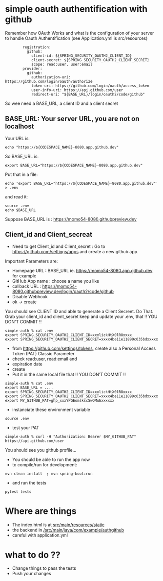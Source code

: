 # simple oauth authentification with github

Remember how OAuth Works and what is the configuration of your server to
handle Oauth Authentification (see Application.yml is src/resources)
```
        registration:
          github:
            client-id: ${SPRING_SECURITY_OAUTH2_CLIENT_ID}
            client-secret: ${SPRING_SECURITY_OAUTH2_CLIENT_SECRET}
            scope: read:user, user:email
        provider:
          github:
            authorization-uri: https://github.com/login/oauth/authorize
            token-uri: https://github.com/login/oauth/access_token
            user-info-uri: https://api.github.com/user
            redirect-uri: "${BASE_URL}/login/oauth2/code/github"
```

So wee need a BASE_URL, a client ID and a client secret

## BASE_URL: Your server URL, you are not on localhost

Your URL is:
```
echo "https://${CODESPACE_NAME}-8080.app.github.dev"
```

So BASE_URL is:

```
export BASE_URL="https://${CODESPACE_NAME}-8080.app.github.dev"
```

Put that in a file:
```
echo 'export BASE_URL="https://${CODESPACE_NAME}-8080.app.github.dev"' > .env
```

and read it:
```
source .env
echo $BASE_URL
```

Suppose BASE_URL is : https://momo54-8080.githubpreview.dev

## Client_id and Client_secreat

- Need to get Client_id and Client_secret : Go to https://github.com/settings/apps and create a new github app.

Important Parameters are:
- Homepage URL : BASE_URL ie. https://momo54-8080.app.github.dev for example 
- GitHub App name : choose a name you like
- callback URL : https://momo54-8080.githubpreview.dev/login/oauth2/code/github
- Disable Webhook
- ok -> create

You should see CLIENT ID and able to generate a Client Secreet. Do That.
Grab your client_id and client_secret keep and update your .env, that !! YOU DON'T COMMIT !!
```
simple-auth % cat .env
export SPRING_SECURITY_OAUTH2_CLIENT_ID=xxxlickHtX0lR8xxxx
export SPRING_SECURITY_OAUTH2_CLIENT_SECRET=xxxx4be11e11899c035bdxxxxx
```
- from https://github.com/settings/tokens, create also a Personal Access Token (PAT) Classic
Parameter
- check read:user, read:email and 
- expiration date
- create
- Put it in the same local file that !! YOU DON'T COMMIT !!
```
simple-auth % cat .env
export BASE_URL = ....
export SPRING_SECURITY_OAUTH2_CLIENT_ID=xxxlickHtX0lR8xxxx
export SPRING_SECURITY_OAUTH2_CLIENT_SECRET=xxxx4be11e11899c035bdxxxxx
export MY_GITHUB_PAT=ghp_xxxYPGEomlkscSwOMuExxxxxx
```

- instanciate these environment variable
```
source .env
```

- test your PAT
```
simple-auth % curl -H "Authorization: Bearer $MY_GITHUB_PAT" https://api.github.com/user
```

You should see you github profile...

- You should be able to run the app now
- to compile/run for development:
```
mvn clean install  ; mvn spring-boot:run
```

- and run the tests
```
pytest tests
```

# Where are things
- The index.html is at [src/main/resources/static](/src/main/resources/static/index.html)
- the backend in [/src/main/java/com/example/authgithub](/src/main/java/com/example/authgithub)
- careful with application.yml


# what to do ??
- Change things to pass the tests
- Push your changes 
